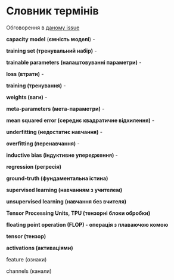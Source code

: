# Словник термінів 

Обговорення в [даному issue](https://github.com/pupenasan/ml/issues/2)

**capacity model** (**ємність моделі**) - 

**training set (тренувальний набір)** - 

**trainable parameters (налаштовуванні параметри)** - 

**loss (втрати)** -

**training (тренування)** - 

**weights (ваги)** - 

**meta-parameters (мета-параметри)** - 

**mean squared error (середнє квадратичне відхилення)** - 

**underfitting (недостатнє навчання)** - 

**overfitting (перенавчання)** - 

**inductive bias (індуктивне упередження)** - 

**regression (регресія)**

**ground-truth (фундаментальна істина)** 

**supervised learning (навчанням з учителем)**

**unsupervised learning (навчання без вчителя)**

**Tensor Processing Units, TPU (тензорні блоки обробки)**

**floating point operation (FLOP) - операція з плаваючою комою** 

**tensor (тензор)**

**activations (активаціями)** 

feature (ознаки)

channels (канали) 
